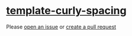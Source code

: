 [template-curly-spacing](https://eslint.org/docs/rules/template-curly-spacing)
==============================================================================
Please [open an issue](https://github.com/professional-js/eslint-config/issues/new)
or [create a pull request](https://github.com/professional-js/eslint-config/edit/main/src/rules-configurations/eslint/template-curly-spacing.md)
